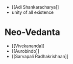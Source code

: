 - [[Adi Shankaracharya]]
- unity of all existence
# Neo-Vedanta
- [[Vivekananda]]
- [[Aurobindo]]
- [[Sarvapali Radhakrishnan]]
